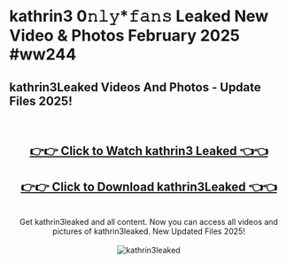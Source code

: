 # kathrin3 0𝚗𝚕𝚢*𝚏𝚊𝚗𝚜 Leaked New Video & Photos February 2025 #ww244

<h2>kathrin3Leaked Videos And Photos - Update Files 2025!</h2>
<br>
<div align="center">
<h2><a href="https://mediaupload.pro?title=kathrin3&ref=11F" rel="nofollow">👉👉 Click to Watch kathrin3 Leaked 👈👈</a></h2>
<h2><a href="https://mediaupload.pro?title=kathrin3&ref=11F" rel="nofollow">👉👉 Click to Download kathrin3Leaked 👈👈</a></h2>
<br>
Get kathrin3leaked and all content. Now you can access all videos and pictures of kathrin3leaked. New Updated Files 2025!
<br>
<br>
<a href="https://mediaupload.pro?title=kathrin3&ref=11F" rel="nofollow" data-target="animated-image.originalLink"><img src="https://i.ibb.co/Gkj2r4b/banner.png" alt="kathrin3leaked" style="max-width: 100%; display: inline-block;" data-target="animated-image.originalImage"></a>
</div>
<br>

